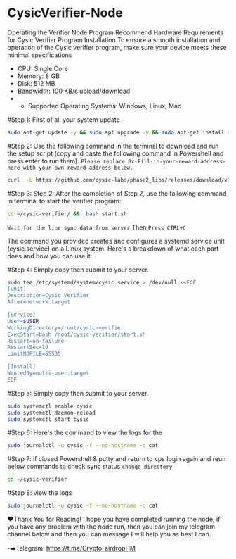 # CysicVerifier-Node

Operating the Verifier Node Program
Recommend Hardware Requirements for Cysic Verifier Program Installation
To ensure a smooth installation and operation of the Cysic verifier program,
make sure your device meets these minimal specifications

- CPU: Single Core
- Memory: 8 GB
- Disk: 512 MB
- Bandwidth: 100 KB/s upload/download
- - Supported Operating Systems: Windows, Linux, Mac

#Step 1: First of all your system update
 ```bash
sudo apt-get update -y && sudo apt upgrade -y && sudo apt-get install make screen build-essential unzip lz4 gcc git jq -y
```
#Step 2: 
Use the following command in the terminal to download and run the setup script
(copy and paste the following command in Powershell and press enter to run them).
`Please replace 0x-Fill-in-your-reward-address-here with your own reward address below.`
```bash
curl  -L https://github.com/cysic-labs/phase2_libs/releases/download/v1.0.0/setup_linux.sh > ~/setup_linux.sh &&  bash ~/setup_linux.sh < EVM-WALLET >
```
#Step 3: 
Step 2: After the completion of Step 2, 
use the following command in terminal to start the verifier program:
```bash
cd ~/cysic-verifier/ &&  bash start.sh
```
`Wait for the line sync data from server` Then `Press CTRL+C`

The command you provided creates and configures a systemd service unit (cysic.service) 
on a Linux system. Here's a breakdown of what each part does and how you can use it:

#Step 4: 
Simply copy then submit to your server.
```bash
sudo tee /etc/systemd/system/cysic.service > /dev/null <<EOF
[Unit]
Description=Cysic Verifier
After=network.target

[Service]
User=$USER
WorkingDirectory=/root/cysic-verifier
ExecStart=bash /root/cysic-verifier/start.sh
Restart=on-failure
RestartSec=10
LimitNOFILE=65535

[Install]
WantedBy=multi-user.target
EOF
```
#Step 5: 
Simply copy then submit to your server.
```bash
sudo systemctl enable cysic
sudo systemctl daemon-reload
sudo systemctl start cysic
```
#Step 6:
Here's the command to view the logs for the
```bash
sudo journalctl -u cysic -f --no-hostname -o cat
```
#Step 7:
if closed Powershell & putty and return to vps login again and reun below commands to check sync status 
`change directory`
```bash
cd ~/cysic-verifier
```
#Step 8:
view the logs
```bash
sudo journalctl -u cysic -f --no-hostname -o cat
```
❤️Thank You for Reading!
I hope you have completed running the node,
if you have any problem with the node run,
then you can join my telegram channel below
and then you can message I will help you as best I can.

-➡️Telegram: https://t.me/Crypto_airdropHM
